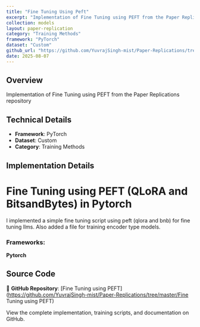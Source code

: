 ```yaml
---
title: "Fine Tuning Using Peft"
excerpt: "Implementation of Fine Tuning using PEFT from the Paper Replications repository"
collection: models
layout: paper-replication
category: "Training Methods"
framework: "PyTorch"
dataset: "Custom"
github_url: "https://github.com/YuvrajSingh-mist/Paper-Replications/tree/master/Fine Tuning using PEFT"
date: 2025-08-07
---
```


## Overview
Implementation of Fine Tuning using PEFT from the Paper Replications repository

## Technical Details
- **Framework**: PyTorch
- **Dataset**: Custom
- **Category**: Training Methods

## Implementation Details

# Fine Tuning using PEFT (QLoRA and BitsandBytes) in Pytorch

I implemented a simple fine tuning script using peft (qlora and bnb) for fine tuning llms.
Also added a file for training encoder type models.

### Frameworks:
**Pytorch**

## Source Code
📁 **GitHub Repository**: [Fine Tuning using PEFT](https://github.com/YuvrajSingh-mist/Paper-Replications/tree/master/Fine Tuning using PEFT)

View the complete implementation, training scripts, and documentation on GitHub.
